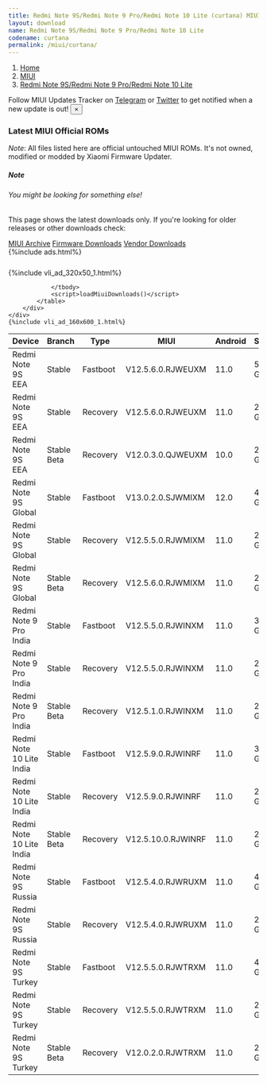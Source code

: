 ```yaml
---
title: Redmi Note 9S/Redmi Note 9 Pro/Redmi Note 10 Lite (curtana) MIUI Downloads
layout: download
name: Redmi Note 9S/Redmi Note 9 Pro/Redmi Note 10 Lite
codename: curtana
permalink: /miui/curtana/
---
```

<nav aria-label="breadcrumb">
    <ol class="breadcrumb">
        <li class="breadcrumb-item"><a href="/">Home</a></li>
        <li class="breadcrumb-item"><a href="/miui/">MIUI</a></li>
        <li class="breadcrumb-item active" aria-current="page"><a href="/miui/curtana/">Redmi Note 9S/Redmi Note 9 Pro/Redmi Note 10 Lite</a></li>
    </ol>
</nav>
<div class="alert alert-primary alert-dismissible fade show" role="alert">
    Follow MIUI Updates Tracker on <a href="https://t.me/MIUIUpdatesTracker" class="alert-link">Telegram</a>
     or <a href="https://twitter.com/MiFwUpdater" class="alert-link">Twitter</a> to get notified when a new update is out!
    <button type="button" class="close" data-dismiss="alert" aria-label="Close">
        <span aria-hidden="true">&times;</span>
    </button>
</div>

### Latest MIUI Official ROMs
*Note*: All files listed here are official untouched MIUI ROMs. It's not owned, modified or modded by Xiaomi Firmware Updater.
<div class="card">
  <div class="card-body">
    <h5 class="card-title">Note</h5>
    <h6 class="card-subtitle mb-2 text-muted">You might be looking for something else!</h6>
    <p class="card-text">This page shows the latest downloads only.
     If you're looking for older releases or other downloads check:</p>
    <a href="/archive/miui/curtana/" class="card-link">MIUI Archive</a>
    <a href="/firmware/curtana/" class="card-link">Firmware Downloads</a>
    <a href="/vendor/curtana/" class="card-link">Vendor Downloads</a>
  </div>
</div>
{%include ads.html%}
<div class="row justify-content-center">
    <div class="col-10">
        <div class="table-responsive-md" style="margin-top: 25px;">
            {%include vli_ad_320x50_1.html%}
            <table id="miui" class="display dt-responsive nowrap compact table table-striped table-hover table-sm">
                <thead class="thead-dark">
                    <tr>
                        <th data-ref="device">Device</th>
                        <th data-ref="branch">Branch</th>
                        <th data-ref="type">Type</th>
                        <th data-ref="miui">MIUI</th>
                        <th data-ref="android">Android</th>
                        <th data-ref="size">Size</th>
                        <th data-ref="size">Date</th>
                        <th data-ref="link">Link</th>
                    </tr>
                </thead>
                <tbody>
                <tr><td>Redmi Note 9S EEA</td><td>Stable</td><td>Fastboot</td><td>V12.5.6.0.RJWEUXM</td><td>11.0</td><td>5.1 GB</td><td>2022-04-11</td><td><a href="/miui/curtana/stable/V12.5.6.0.RJWEUXM/">Download</a></td></tr>
<tr><td>Redmi Note 9S EEA</td><td>Stable</td><td>Recovery</td><td>V12.5.6.0.RJWEUXM</td><td>11.0</td><td>2.7 GB</td><td>2022-04-21</td><td><a href="/miui/curtana/stable/V12.5.6.0.RJWEUXM/">Download</a></td></tr>
<tr><td>Redmi Note 9S EEA</td><td>Stable Beta</td><td>Recovery</td><td>V12.0.3.0.QJWEUXM</td><td>10.0</td><td>2.5 GB</td><td>2021-01-20</td><td><a href="/miui/curtana/stable beta/V12.0.3.0.QJWEUXM/">Download</a></td></tr>
<tr><td>Redmi Note 9S Global</td><td>Stable</td><td>Fastboot</td><td>V13.0.2.0.SJWMIXM</td><td>12.0</td><td>4.9 GB</td><td>2022-07-25</td><td><a href="/miui/curtana/stable/V13.0.2.0.SJWMIXM/">Download</a></td></tr>
<tr><td>Redmi Note 9S Global</td><td>Stable</td><td>Recovery</td><td>V12.5.5.0.RJWMIXM</td><td>11.0</td><td>2.7 GB</td><td>2022-04-24</td><td><a href="/miui/curtana/stable/V12.5.5.0.RJWMIXM/">Download</a></td></tr>
<tr><td>Redmi Note 9S Global</td><td>Stable Beta</td><td>Recovery</td><td>V12.5.6.0.RJWMIXM</td><td>11.0</td><td>2.7 GB</td><td>2022-05-25</td><td><a href="/miui/curtana/stable beta/V12.5.6.0.RJWMIXM/">Download</a></td></tr>
<tr><td>Redmi Note 9 Pro India</td><td>Stable</td><td>Fastboot</td><td>V12.5.5.0.RJWINXM</td><td>11.0</td><td>3.3 GB</td><td>2022-04-10</td><td><a href="/miui/curtana/stable/V12.5.5.0.RJWINXM/">Download</a></td></tr>
<tr><td>Redmi Note 9 Pro India</td><td>Stable</td><td>Recovery</td><td>V12.5.5.0.RJWINXM</td><td>11.0</td><td>2.8 GB</td><td>2022-04-15</td><td><a href="/miui/curtana/stable/V12.5.5.0.RJWINXM/">Download</a></td></tr>
<tr><td>Redmi Note 9 Pro India</td><td>Stable Beta</td><td>Recovery</td><td>V12.5.1.0.RJWINXM</td><td>11.0</td><td>2.7 GB</td><td>2021-09-01</td><td><a href="/miui/curtana/stable beta/V12.5.1.0.RJWINXM/">Download</a></td></tr>
<tr><td>Redmi Note 10 Lite India</td><td>Stable</td><td>Fastboot</td><td>V12.5.9.0.RJWINRF</td><td>11.0</td><td>3.4 GB</td><td>2022-06-16</td><td><a href="/miui/curtana/stable/V12.5.9.0.RJWINRF/">Download</a></td></tr>
<tr><td>Redmi Note 10 Lite India</td><td>Stable</td><td>Recovery</td><td>V12.5.9.0.RJWINRF</td><td>11.0</td><td>2.8 GB</td><td>2022-07-01</td><td><a href="/miui/curtana/stable/V12.5.9.0.RJWINRF/">Download</a></td></tr>
<tr><td>Redmi Note 10 Lite India</td><td>Stable Beta</td><td>Recovery</td><td>V12.5.10.0.RJWINRF</td><td>11.0</td><td>2.8 GB</td><td>2022-08-24</td><td><a href="/miui/curtana/stable beta/V12.5.10.0.RJWINRF/">Download</a></td></tr>
<tr><td>Redmi Note 9S Russia</td><td>Stable</td><td>Fastboot</td><td>V12.5.4.0.RJWRUXM</td><td>11.0</td><td>4.4 GB</td><td>2022-04-17</td><td><a href="/miui/curtana/stable/V12.5.4.0.RJWRUXM/">Download</a></td></tr>
<tr><td>Redmi Note 9S Russia</td><td>Stable</td><td>Recovery</td><td>V12.5.4.0.RJWRUXM</td><td>11.0</td><td>2.7 GB</td><td>2022-04-22</td><td><a href="/miui/curtana/stable/V12.5.4.0.RJWRUXM/">Download</a></td></tr>
<tr><td>Redmi Note 9S Turkey</td><td>Stable</td><td>Fastboot</td><td>V12.5.5.0.RJWTRXM</td><td>11.0</td><td>4.3 GB</td><td>2022-04-18</td><td><a href="/miui/curtana/stable/V12.5.5.0.RJWTRXM/">Download</a></td></tr>
<tr><td>Redmi Note 9S Turkey</td><td>Stable</td><td>Recovery</td><td>V12.5.5.0.RJWTRXM</td><td>11.0</td><td>2.7 GB</td><td>2022-04-28</td><td><a href="/miui/curtana/stable/V12.5.5.0.RJWTRXM/">Download</a></td></tr>
<tr><td>Redmi Note 9S Turkey</td><td>Stable Beta</td><td>Recovery</td><td>V12.0.2.0.RJWTRXM</td><td>11.0</td><td>2.5 GB</td><td>2021-06-24</td><td><a href="/miui/curtana/stable beta/V12.0.2.0.RJWTRXM/">Download</a></td></tr>

                </tbody>
                <script>loadMiuiDownloads()</script>
            </table>
        </div>
    </div>
    {%include vli_ad_160x600_1.html%}
</div>

